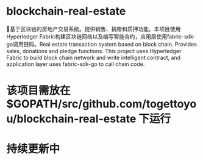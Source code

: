 # blockchain-real-estate
🚀基于区块链的房地产交易系统。提供销售、捐赠和质押功能。本项目使用Hyperledger Fabric构建区块链网络以及编写智能合约，应用层使用fabric-sdk-go调用链码。Real estate transaction system based on block chain. Provides sales, donations and pledge functions. This project uses Hyperledger Fabric to build block chain network and write intelligent contract, and application layer uses fabric-sdk-go to call chain code.

# 该项目需放在 $GOPATH/src/github.com/togettoyou/blockchain-real-estate 下运行

# 持续更新中
